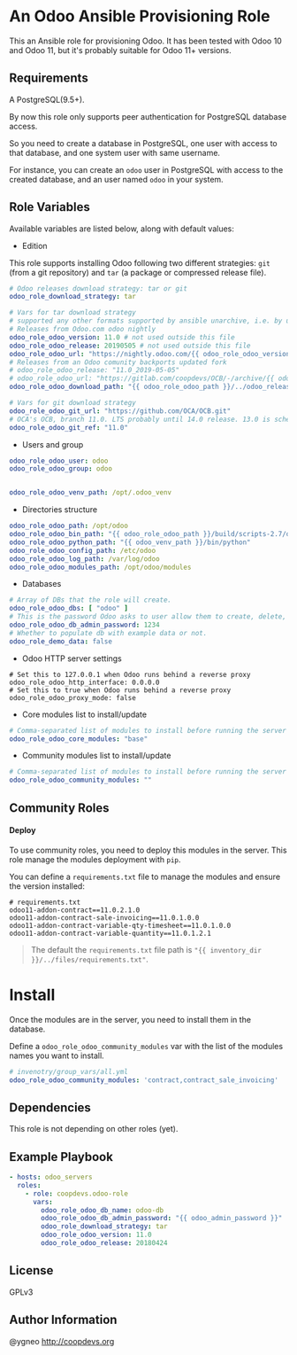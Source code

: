 An Odoo Ansible Provisioning Role
=========================================

This an Ansible role for provisioning Odoo. It has been tested with Odoo 10 and Odoo 11, but it's probably suitable for Odoo 11+ versions.

Requirements
------------

A PostgreSQL(9.5+).

By now this role only supports peer authentication for PostgreSQL database access.

So you need to create a database in PostgreSQL, one user with access to that database, and one system user with same username.

For instance, you can create an `odoo` user in PostgreSQL with access to the created database, and an user named `odoo` in your system.

Role Variables
--------------
Available variables are listed below, along with default values:

* Edition

This role supports installing Odoo following two different strategies: `git` (from a git repository) and `tar` (a package or compressed release file).

```yml
# Odoo releases download strategy: tar or git
odoo_role_download_strategy: tar

# Vars for tar download strategy
# supported any other formats supported by ansible unarchive, i.e. by unzip or gtar)
# Releases from Odoo.com odoo nightly
odoo_role_odoo_version: 11.0 # not used outside this file
odoo_role_odoo_release: 20190505 # not used outside this file
odoo_role_odoo_url: "https://nightly.odoo.com/{{ odoo_role_odoo_version }}/nightly/src/odoo_{{ odoo_role_odoo_version }}.{{ odoo_role_odoo_release }}.tar.gz"
# Releases from an Odoo comunity backports updated fork
# odoo_role_odoo_release: "11.0_2019-05-05"
# odoo_role_odoo_url: "https://gitlab.com/coopdevs/OCB/-/archive/{{ odoo_role_odoo_release }}/OCB-{{ odoo_role_odoo_release }}.tar.gz"
odoo_role_odoo_download_path: "{{ odoo_role_odoo_path }}/../odoo_releases/odoo_{{ odoo_role_odoo_version }}.{{ odoo_role_odoo_release }}.tar.gz"

# Vars for git download strategy
odoo_role_odoo_git_url: "https://github.com/OCA/OCB.git"
# OCA's OCB, branch 11.0. LTS probably until 14.0 release. 13.0 is scheduled for October 2019.
odoo_role_odoo_git_ref: "11.0"
```

* Users and group

```yml
odoo_role_odoo_user: odoo
odoo_role_odoo_group: odoo


odoo_role_odoo_venv_path: /opt/.odoo_venv
```

* Directories structure

```yml
odoo_role_odoo_path: /opt/odoo
odoo_role_odoo_bin_path: "{{ odoo_role_odoo_path }}/build/scripts-2.7/odoo"
odoo_role_odoo_python_path: "{{ odoo_venv_path }}/bin/python"
odoo_role_odoo_config_path: /etc/odoo
odoo_role_odoo_log_path: /var/log/odoo
odoo_role_odoo_modules_path: /opt/odoo/modules
```

* Databases

```yml
# Array of DBs that the role will create. 
odoo_role_odoo_dbs: [ "odoo" ]
# This is the password Odoo asks to user allow them to create, delete, etc. DBs
odoo_role_odoo_db_admin_password: 1234
# Whether to populate db with example data or not.
odoo_role_demo_data: false
```

* Odoo HTTP server settings

```
# Set this to 127.0.0.1 when Odoo runs behind a reverse proxy
odoo_role_odoo_http_interface: 0.0.0.0
# Set this to true when Odoo runs behind a reverse proxy
odoo_role_odoo_proxy_mode: false
```

* Core modules list to install/update

```yml
# Comma-separated list of modules to install before running the server
odoo_role_odoo_core_modules: "base"
```

* Community modules list to install/update

```yml
# Comma-separated list of modules to install before running the server
odoo_role_odoo_community_modules: ""
```

Community Roles
---------------

#### Deploy
To use community roles, you need to deploy this modules in the server. This role manage the modules deployment with `pip`.

You can define a `requirements.txt` file to manage the modules and ensure the version installed:

```
# requirements.txt
odoo11-addon-contract==11.0.2.1.0
odoo11-addon-contract-sale-invoicing==11.0.1.0.0
odoo11-addon-contract-variable-qty-timesheet==11.0.1.0.0
odoo11-addon-contract-variable-quantity==11.0.1.2.1
```

> The default the `requirements.txt` file path is `"{{ inventory_dir }}/../files/requirements.txt"`.

# Install
Once the modules are in the server, you need to install them in the database.

Define a `odoo_role_odoo_community_modules` var with the list of the modules names you want to install.

```yml
# invenotry/group_vars/all.yml
odoo_role_odoo_community_modules: 'contract,contract_sale_invoicing'
```

Dependencies
------------

This role is not depending on other roles (yet).

Example Playbook
----------------

```yaml
- hosts: odoo_servers
  roles:
    - role: coopdevs.odoo-role
      vars:
        odoo_role_odoo_db_name: odoo-db
        odoo_role_odoo_db_admin_password: "{{ odoo_admin_password }}"
        odoo_role_download_strategy: tar
        odoo_role_odoo_version: 11.0
        odoo_role_odoo_release: 20180424
```

License
-------

GPLv3

Author Information
------------------

@ygneo
http://coopdevs.org
